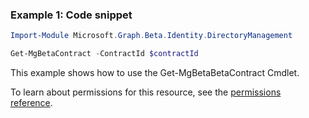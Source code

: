 ### Example 1: Code snippet

```powershellImport-Module Microsoft.Graph.Beta.Identity.DirectoryManagement

Get-MgBetaContract -ContractId $contractId
```
This example shows how to use the Get-MgBetaBetaContract Cmdlet.
To learn about permissions for this resource, see the [permissions reference](/graph/permissions-reference).

